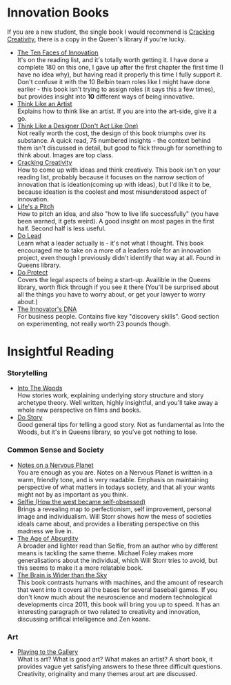 # Innovation Books
If you are a new student, the single book I would recommend is [Cracking Creativity](https://www.amazon.co.uk/Cracking-CreativitySecrets-Creative-Genius-Business/dp/1580083110/ref=sr_1_1?s=books&ie=UTF8&qid=1531421710&sr=1-1&keywords=cracking+creativity),  there is a copy in the Queen's library if you're lucky. 

* [The Ten Faces of Innovation](https://www.amazon.co.uk/Ten-Faces-Innovation-Strategies-Heightening/dp/1781256152/ref=sr_1_1?s=books&ie=UTF8&qid=1531421841&sr=1-1&keywords=ten+faces+of+innovation) <br>
  It's on the reading list, and it's totally worth getting it. I have done a complete 180 on this one, I gave up after the first chapter the first time (I have no idea why), but having read it properly this time I fully support it. Don't confuse it with the 10 Belbin team roles like I might have done earlier - this book isn't trying to assign roles (it says this a few times), but provides insight into **10** different ways of being innovative. 
* [Think Like an Artist](https://www.amazon.co.uk/Think-Like-Artist-Creative-Productive/dp/0241970806) <br>
  Explains how to think like an artist. If you are into the art-side, give it a go. 
* [Think Like a Designer (Don't Act Like One)](https://www.amazon.com/Think-Like-Designer-Dont-Act/dp/9063694857) <br>
  Not really worth the cost, the design of this book triumphs over its substance. A quick read, 75 numbered insights - the context behind them isn't discussed in detail, but good to flick through for something to think about. Images are top class. 
* [Cracking Creativity](https://www.amazon.co.uk/Cracking-CreativitySecrets-Creative-Genius-Business/dp/1580083110/ref=sr_1_1?s=books&ie=UTF8&qid=1531421710&sr=1-1&keywords=cracking+creativity) <br>
  How to come up with ideas and think creatively. This book isn't on your reading list, probably because it focuses on the narrow section of innovation that is ideation(coming up with ideas), but I'd like it to be, because ideation is the coolest and most misunderstood aspect of innovation.
* [Life's a Pitch](https://www.amazon.co.uk/Lifes-Pitch-Yourself-Brilliant-Ideas/dp/0552156833/ref=sr_1_1?s=books&ie=UTF8&qid=1531421745&sr=1-1&keywords=lifes+a+pitch) <br>
  How to pitch an idea, and also "how to live life successfully" (you have been warned, it gets weird). A good insight on most pages in the first half. Second half is less useful. 
* [Do Lead](https://www.amazon.co.uk/Do-Lead-Vision-Inspire-Impossible/dp/1907974172) <br>
  Learn what a leader actually is - it's not what I thought. This book encouraged me to take on a more of a leaders role for an innovation project, even though I previously didn't identify that way at all. Found in Queens library. 
* [Do Protect](https://www.amazon.co.uk/Do-Protect-Legal-Advice-Startups/dp/1907974156) <br>
  Covers the legal aspects of being a start-up. Availible in the Queens library, worth flick through if you see it there (You'll be surprised about all the things you have to worry about, or get your lawyer to worry about.)  
* [The Innovator's DNA](https://www.amazon.co.uk/Innovators-DNA-Mastering-Skills-Disruptive/dp/1422134814/ref=sr_1_1?s=books&ie=UTF8&qid=1531421874&sr=1-1&keywords=the+innovators+dna) <br>
  For business people. Contains five key "discovery skills". Good section on experimenting, not really worth 23 pounds though.

  
# Insightful Reading

### Storytelling

* [Into The Woods](https://www.amazon.co.uk/Into-Woods-Stories-Work-Tell/dp/0141978104/ref=sr_1_1?s=books&ie=UTF8&qid=1531422033&sr=1-1&keywords=into+the+woods) <br>
  How stories work, explaining underlying story structure and story archetype theory. Well written, highly insightful, and you'll take away a whole new perspective on films and books.
* [Do Story](https://www.amazon.co.uk/Do-Story-World-Listens-Books/dp/1907974059/ref=pd_lpo_sbs_14_t_0?_encoding=UTF8&psc=1&refRID=RG74XJAH1MYKXW9EYSA5) <br>
  Good general tips for telling a good story. Not as fundamental as Into the Woods, but it's in Queens library, so you've got nothing to lose.
  
### Common Sense and Society 
 
* [Notes on a Nervous Planet](https://www.amazon.co.uk/Notes-Nervous-Planet-Matt-Haig/dp/1786892677) <br>
  You are enough as you are. Notes on a Nervous Planet is written in a warm, friendly tone, and is very readable. Emphasis on maintaining perspective of what matters in todays society, and that all your wants might not by as important as you think. 
* [Selfie (How the west became self-obsessed)](https://www.amazon.co.uk/Selfie-How-West-Became-Self-Obsessed/dp/144728366X/ref=sr_1_1?s=books&ie=UTF8&qid=1531422065&sr=1-1&keywords=selfie) <br>
  Brings a revealing map to perfectionism, self improvement, personal image and individualism. Will Storr shows how the mess of societies ideals came about, and provides a liberating perspective on this madness we live in.
* [The Age of Absurdity](https://www.amazon.co.uk/Age-Absurdity-Modern-makes-Happy/dp/1847396275) <br>
  A broader and lighter read than Selfie, from an author who by different means is tackling the same theme. Michael Foley makes more generalisations about the individual, which Will Storr tries to avoid, but this seems to make it a more relatable book.
* [The Brain is Wider than the Sky](https://www.amazon.co.uk/Brain-Wider-Than-Sky-Solutions/dp/1780220154/ref=sr_1_1?s=books&ie=UTF8&qid=1536090769&sr=1-1&keywords=the+brain+is+wider+than+the+sky) <br>
  This book contrasts humans with machines, and the amount of research that went into it covers all the bases for several baseball games. If you don't know much about the neuroscience and modern technological developments circa 2011, this book will bring you up to speed. It has an interesting paragraph or two related to creativity and innovation, discussing artifical intelligence and Zen koans. 
  
### Art

* [Playing to the Gallery](https://www.amazon.co.uk/Playing-Gallery-Contemporary-Struggle-Understood/dp/184614857X)<br>
  What is art? What is good art? What makes an artist? A short book, it provides vague yet satisfying answers to these three difficult questions. Creativity, originality and many themes arout art are discussed.
  

  


